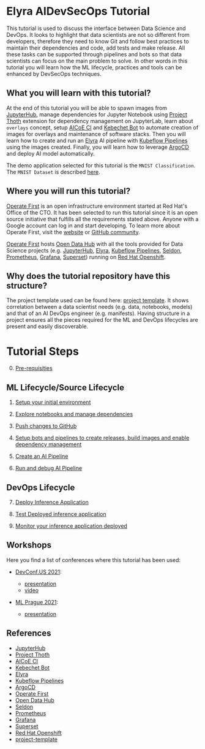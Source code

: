 
# Elyra AIDevSecOps Tutorial

This tutorial is used to discuss the interface between Data Science and DevOps. It looks to highlight that data scientists are not so different from developers, therefore they need to know Git and follow best practices to maintain their dependencies and code, add tests and make release. All these tasks can be supported through pipelines and bots so that data scientists can focus on the main problem to solve. In other words in this tutorial you will learn how the ML lifecycle, practices and tools can be enhanced by DevSecOps techniques.


## What you will learn with this tutorial?

At the end of this tutorial you will be able to spawn images from [JupyterHub][1], manage dependencies for Jupyter Notebook using [Project Thoth][2] extension for dependency management on JupyterLab, learn about `overlays` concept, setup [AICoE CI][3] and [Kebechet Bot][4] to automate creation of images for overlays and maintenance of software stacks. Then you will learn how to create and run an [Elyra][5] AI pipeline with [Kubeflow Pipelines][6] using the images created. Finally, you will learn how to leverage [ArgoCD][7] and deploy AI model automatically.

The demo application selected for this tutorial is the `MNIST Classification`. The `MNIST Dataset` is described [here](http://yann.lecun.com/exdb/mnist/).


## Where you will run this tutorial?

[Operate First][8] is an open infrastructure environment started at Red Hat's Office of the CTO. It has been selected to run this tutorial since it is an open source initiative that fulfills all the requirements stated above. Anyone with a Google account can log in and start developing. To learn more about Operate First, visit the [website](https://www.operate-first.cloud/) or [GitHub community](https://github.com/operate-first).

[Operate First][8] hosts [Open Data Hub][9] with all the tools provided for Data Science projects (e.g. [JupyterHub][1], [Elyra][5], [Kubeflow Pipelines][6], [Seldon][10], [Prometheus][11], [Grafana][12], [Superset][13]) running on [Red Hat Openshift][14].


## Why does the tutorial repository have this structure?

The project template used can be found here: [project template][15]. It shows correlation between a data scientist needs (e.g. data, notebooks, models) and that of an AI DevOps engineer (e.g. manifests). Having structure in a project ensures all the pieces required for the ML and DevOps lifecycles are present and easily discoverable.


# Tutorial Steps

0. [Pre-requisities](./docs/source/pre-requisite.md)

## ML Lifecycle/Source Lifecycle

1. [Setup your initial environment](./docs/source/setup-initial-environment.md)

2. [Explore notebooks and manage dependencies](./docs/source/explore-notebooks-and-manage-dependencies.md)

3. [Push changes to GitHub](./docs/source/push-changes.md)

4. [Setup bots and pipelines to create releases, build images and enable dependency management](./docs/source/thoth-aicoe-services.md)

5. [Create an AI Pipeline](./docs/source/create-ai-pipeline.md)

6. [Run and debug AI Pipeline](./docs/source/run-ai-pipeline.md)

## DevOps Lifecycle

7. [Deploy Inference Application](./docs/source/deploy-model.md)

8. [Test Deployed inference application](./docs/source/test-model.md)

9. [Monitor your inference application deployed](./docs/source/monitor-model.md)


## Workshops

Here you find a list of conferences where this tutorial has been used:

- [DevConf.US 2021](https://www.devconf.info/us/):
    - [presentation](./docs/ML-Prague-2021-Workshop.pdf)
    - [video](https://www.youtube.com/watch?v=s52dKDQEiZw&t=2s)

- [ML Prague 2021](https://www.mlprague.com/):
    - [presentation](./docs/ML-Prague-2021-Workshop.pdf)


## References

* [JupyterHub][1]
* [Project Thoth][2]
* [AICoE CI][3]
* [Kebechet Bot][4]
* [Elyra][5]
* [Kubeflow Pipelines][6]
* [ArgoCD][7]
* [Operate First][8]
* [Open Data Hub][9]
* [Seldon][10]
* [Prometheus][11]
* [Grafana][12]
* [Superset][13]
* [Red Hat Openshift][14]
* [project-template][15]

[1]: https://jupyter.org/hub
[2]: https://thoth-station.ninja/
[3]: https://github.com/AICoE/aicoe-ci
[4]: https://github.com/marketplace/khebhut
[5]: https://github.com/elyra-ai/elyra
[6]: https://www.kubeflow.org/docs/pipelines/overview/pipelines-overview/
[7]: https://argoproj.github.io/argo-cd/
[8]: https://www.operate-first.cloud/
[9]: https://opendatahub.io/
[10]: https://www.seldon.io/
[11]: https://prometheus.io/
[12]: https://grafana.com/
[13]: https://superset.apache.org/
[14]: https://www.openshift.com/
[15]: https://github.com/aicoe-aiops/project-template
